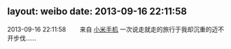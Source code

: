 layout: weibo
date: 2013-09-16 22:11:58
---
2013-09-16 22:11:58  &nbsp;&nbsp;&nbsp;&nbsp;&nbsp;&nbsp; 来自 <a href="http://app.weibo.com/t/feed/22zMnn" rel="nofollow">小米手机</a>
一次说走就走的旅行于我却沉重的迈不开步伐…… ​​​
